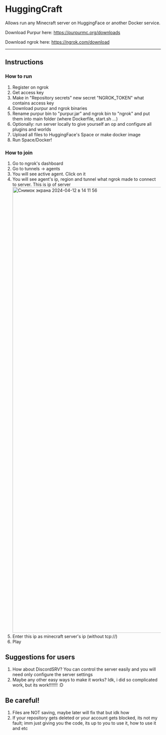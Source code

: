 # HuggingCraft
Allows run any Minecraft server on HuggingFace or another Docker service.

Download Purpur here: https://purpurmc.org/downloads

Download ngrok here: https://ngrok.com/download

----
## Instructions

### How to run
1. Register on ngrok
2. Get access key
3. Make in "Repository secrets" new secret "NGROK_TOKEN" what contains access key
4. Download purpur and ngrok binaries
5. Rename purpur bin to "purpur.jar" and ngrok bin to "ngrok" and put them into main folder (where Dockerfile, start.sh ...)
6. Optionally: run server locally to give yourself an op and configure all plugins and worlds
7. Upload all files to HuggingFace's Space or make docker image
8. Run Space/Docker!

### How to join
1. Go to ngrok's dashboard
2. Go to tunnels -> agents
3. You will see active agent. Click on it
4. You will see agent's ip, region and tunnel what ngrok made to connect to server. This is ip of server <img width="1440" alt="Снимок экрана 2024-04-12 в 14 11 56" src="https://github.com/imperialwool/HuggingCraft/assets/55358751/0a8c97f4-8106-4aab-88ad-5b946bd2dc8f">
5. Enter this ip as minecraft server's ip (without tcp://)
6. Play

## Suggestions for users
1. How about DiscordSRV? You can control the server easily and you will need only configure the server settings
2. Maybe any other easy ways to make it works? Idk, i did so complicated work, but its work!!!!!!! :D

## Be careful!
1. Files are NOT saving, maybe later will fix that but idk how
2. If your repository gets deleted or your account gets blocked, its not my fault; imm just giving you the code, its up to you to use it, how to use it and etc
